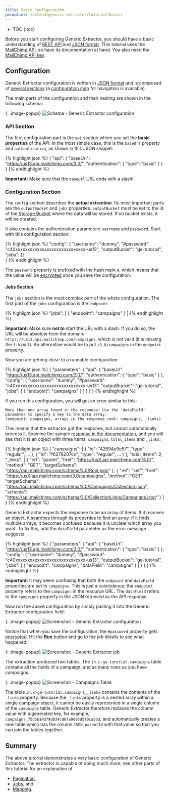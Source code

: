```yaml
---
title: Basic Configuration
permalink: /extend/generic-extractor/tutorial/basic/
---
```


* TOC
{:toc}

Before you start configuring Generic Extractor, you should have a basic understanding
of [REST API](/extend/generic-extractor/tutorial/rest/) and 
[JSON format](/extend/generic-extractor/tutorial/json/). This tutorial uses the 
[MailChimp API](http://developer.mailchimp.com/documentation/mailchimp/reference/overview/), so
have its documentation at hand. You also need the 
[MailChimp API key](/extend/generic-extractor/tutorial/#prepare).

## Configuration
Generic Extractor configuration is written in [JSON format](/extend/generic-extractor/tutorial/json/) 
and is composed of [several sections](/extend/generic-extractor/configuration/#configuration-sections) (a 
[configuration map](/extend/generic-extractor/map/) for navigation is available). 

The main parts of the configuration and their nesting are shown in the following schema:

{: .image-popup}
![Schema - Generic Extractor configuration](/extend/generic-extractor/generic-intro.png)

### API Section
The first configuration part is the `api` section where you set the **basic properties** of the API. 
In the most simple case, this is the `baseUrl` property and `authentication`, as shown in this JSON snippet:

{% highlight json %}
{
    "api": {
        "baseUrl": "https://us13.api.mailchimp.com/3.0/",
        "authentication": {
            "type": "basic"
        }
    }
}
{% endhighlight %}

**Important:** Make sure that the `baseUrl` URL ends with a slash!

### Configuration Section
The `config` section describes the **actual extraction**. Its most important parts are the `outputBucket` and 
`jobs` properties. `outputBucket` must be set to the id of the [Storage Bucket](https://help.keboola.com/storage/buckets/) 
where the data will be stored. If no bucket exists, it will be created. 

It also contains the authentication parameters `username` and `password`. Start with this 
configuration section:

{% highlight json %}
"config": {
    "username": "dummy",
    "#password": "c40xxxxxxxxxxxxxxxxxxxxxxxxxxxxx-us13",
    "outputBucket": "ge-tutorial",
    "jobs": []    
}
{% endhighlight %}

The `password` property is prefixed with the hash mark `#`, which means that the 
value will be [encrypted](https://developers.keboola.com/overview/encryption/) once 
you save the configuration. 

#### Jobs Section
The `jobs` section is the most complex part of the whole configuration. The first part
of the `jobs` configuration is the `endpoint`:

{% highlight json %}
"jobs": [
    {
        "endpoint": "campaigns"
    }
]
{% endhighlight %}

**Important:** Make sure **not to** start the URL with a slash. If you do so, the URL 
will be absolute from the domain: `https://us13.api.mailchimp.com/campaigns`, which is not valid (it is 
missing the `3.0` part). An alternative would be to put `/3.0/campaigns` in the `endpoint` property.

Now you are getting close to a runnable configuration:

{% highlight json %}
{
    "parameters": {
        "api": {
            "baseUrl": "https://us13.api.mailchimp.com/3.0/",
            "authentication": {
                "type": "basic"
            }
        },
        "config": {
            "username": "dummy",
            "#password": "c40xxxxxxxxxxxxxxxxxxxxxxxxxxxxx-us13",
            "outputBucket": "ge-tutorial",
            "jobs": [
                {
                    "endpoint": "campaigns"
                }
            ]
        }
    }
}
{% endhighlight %}

If you run this configuration, you will get an error similar to this:

    More than one array found in the response! Use the 'dataField' parameter to specify a key to the data array. 
    (endpoint: campaigns, arrays in the response root: campaigns, _links) 

This means that the extractor got the response, but cannot automatically process it. Examine the sample 
[response in the documentation](http://developer.mailchimp.com/documentation/mailchimp/reference/campaigns/#), 
and you will see that it is an object with three items: `campaigns`, `total_items` and `_links`:

{% highlight json %}
{
  "campaigns": [
    {
      "id": "42694e9e57",
      "type": "regular",
      ...
    },
    {
      "id": "f6276207cc",
      "type": "regular",
      ...
    }
  ],
  "total_items": 2,
  "_links": [
    {
      "rel": "parent",
      "href": "https://usX.api.mailchimp.com/3.0/",
      "method": "GET",
      "targetSchema": "https://api.mailchimp.com/schema/3.0/Root.json"
    },
    {
      "rel": "self",
      "href": "https://usX.api.mailchimp.com/3.0/campaigns",
      "method": "GET",
      "targetSchema": "https://api.mailchimp.com/schema/3.0/Campaigns/Collection.json",
      "schema": "https://api.mailchimp.com/schema/3.0/CollectionLinks/Campaigns.json"
    }
  ]
}
{% endhighlight %}

Generic Extractor expects the response to be an array of items. If it receives an object, it
searches through its properties to find an array. If it finds multiple arrays, it becomes confused
because it is unclear which array you want. To fix this, add the `dataField` parameter 
as the error message suggests:

{% highlight json %}
{
    "parameters": {
        "api": {
            "baseUrl": "https://us13.api.mailchimp.com/3.0/",
            "authentication": {
                "type": "basic"
            }
        },
        "config": {
            "username": "dummy",
            "#password": "c40xxxxxxxxxxxxxxxxxxxxxxxxxxxxx-us13",
            "outputBucket": "ge-tutorial",
            "jobs": [
                {
                    "endpoint": "campaigns",
                    "dataField": "campaigns"
                }
            ]
        }
    }
}
{% endhighlight %}

**Important:** It may seem confusing that both the `endpoint` and `dataField` properties are set to `campaigns`. 
This is just a coincidence; the `endpoint` property refers to the `campaigns` in the resource URL. 
The `dataField` refers to the `campaigns` property in the JSON retrieved as the API response.

Now run the above configuration by simply pasting it into the Generic Extractor configuration field:

{: .image-popup}
![Screenshot - Generic Extractor configuration](/extend/generic-extractor/tutorial/config-1.png)

Notice that when you save the configuration, the `#password` property gets 
[encrypted](https://developers.keboola.com/overview/encryption/).
Hit the **Run** button and go to the job details to see what happened:

{: .image-popup}
![Screenshot - Generic Extractor job](/extend/generic-extractor/tutorial/job-1.png)

The extraction produced two tables. The `in.c-ge-tutorial.campaigns` table contains all the 
fields of a campaign, and as many rows as you have campaigns. 

{: .image-popup}
![Screenshot - Campaigns Table](/extend/generic-extractor/tutorial/table-campaigns-sample.png)

The table `in.c-ge-tutorial.campaigns__links` contains the contents of the `_links` property. 
Because the `_links` property is a nested array within a single campaign object, it cannot be easily 
represented in a single column of the `campaigns` table. Generic Extractor therefore replaces the column 
value with a generated key, for example, `campaigns_75d5b14d79d034cd07a9d95d5f0ca5bd`, and automatically 
creates a new table which has the column `JSON_parentId` with that value so that you can join the tables together.

## Summary
The above tutorial demonstrates a very basic configuration of Generic Extractor. The extractor is capable 
of doing much more; see other parts of this tutorial for an explanation of

- [Pagination](/extend/generic-extractor/tutorial/pagination/),
- [Jobs](/extend/generic-extractor/tutorial/jobs/), and
- [Mapping](/extend/generic-extractor/tutorial/mapping/).
